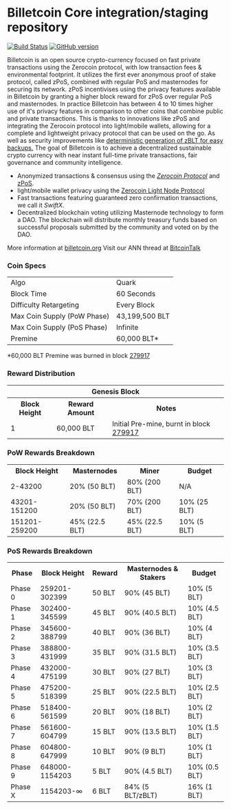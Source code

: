 Billetcoin Core integration/staging repository
=====================================

[![Build Status](https://travis-ci.org/Billetcoin-Project/Billetcoin.svg?branch=master)](https://travis-ci.org/Billetcoin-Project/Billetcoin) [![GitHub version](https://badge.fury.io/gh/Billetcoin-Project%2FBilletcoin.svg)](https://badge.fury.io/gh/Billetcoin-Project%2FBilletcoin)

Billetcoin is an open source crypto-currency focused on fast private transactions using the Zerocoin protocol, with low transaction fees & environmental footprint.  It utilizes the first ever anonymous proof of stake protocol, called zPoS, combined with regular PoS and masternodes for securing its network. zPoS incentivises using the privacy features available in Billetcoin by granting a higher block reward for zPoS over regular PoS and masternodes. In practice Billetcoin has between 4 to 10 times higher use of it's privacy features in comparison to other coins that combine public and private transactions. This is thanks to innovations like zPoS and integrating the Zerocoin protocol into light/mobile wallets, allowing for a complete and lightweight privacy protocol that can be used on the go. As well as security improvements like [deterministic generation of zBLT for easy backups.](https://www.reddit.com/r/billetcoin/comments/8gbjf7/how_to_use_deterministic_zerocoin_generation/)
The goal of Billetcoin is to achieve a decentralized sustainable crypto currency with near instant full-time private transactions, fair governance and community intelligence.
- Anonymized transactions & consensus using the [_Zerocoin Protocol_](http://www.billetcoin.org/zpiv) and [zPoS](https://billetcoin.org/zpos/).
- light/mobile wallet privacy using the [Zerocoin Light Node Protocol](https://billetcoin.org/wp-content/uploads/2018/11/Zerocoin_Light_Node_Protocol.pdf)
- Fast transactions featuring guaranteed zero confirmation transactions, we call it _SwiftX_.
- Decentralized blockchain voting utilizing Masternode technology to form a DAO. The blockchain will distribute monthly treasury funds based on successful proposals submitted by the community and voted on by the DAO.

More information at [billetcoin.org](http://www.billetcoin.org) Visit our ANN thread at [BitcoinTalk](http://www.bitcointalk.org/index.php?topic=1262920)

### Coin Specs
<table>
<tr><td>Algo</td><td>Quark</td></tr>
<tr><td>Block Time</td><td>60 Seconds</td></tr>
<tr><td>Difficulty Retargeting</td><td>Every Block</td></tr>
<tr><td>Max Coin Supply (PoW Phase)</td><td>43,199,500 BLT</td></tr>
<tr><td>Max Coin Supply (PoS Phase)</td><td>Infinite</td></tr>
<tr><td>Premine</td><td>60,000 BLT*</td></tr>
</table>

*60,000 BLT Premine was burned in block [279917](http://www.presstab.pw/phpexplorer/Billetcoin/block.php?blockhash=206d9cfe859798a0b0898ab00d7300be94de0f5469bb446cecb41c3e173a57e0)

### Reward Distribution

<table>
<th colspan=4>Genesis Block</th>
<tr><th>Block Height</th><th>Reward Amount</th><th>Notes</th></tr>
<tr><td>1</td><td>60,000 BLT</td><td>Initial Pre-mine, burnt in block <a href="http://www.presstab.pw/phpexplorer/Billetcoin/block.php?blockhash=206d9cfe859798a0b0898ab00d7300be94de0f5469bb446cecb41c3e173a57e0">279917</a></td></tr>
</table>

### PoW Rewards Breakdown

<table>
<th>Block Height</th><th>Masternodes</th><th>Miner</th><th>Budget</th>
<tr><td>2-43200</td><td>20% (50 BLT)</td><td>80% (200 BLT)</td><td>N/A</td></tr>
<tr><td>43201-151200</td><td>20% (50 BLT)</td><td>70% (200 BLT)</td><td>10% (25 BLT)</td></tr>
<tr><td>151201-259200</td><td>45% (22.5 BLT)</td><td>45% (22.5 BLT)</td><td>10% (5 BLT)</td></tr>
</table>

### PoS Rewards Breakdown

<table>
<th>Phase</th><th>Block Height</th><th>Reward</th><th>Masternodes & Stakers</th><th>Budget</th>
<tr><td>Phase 0</td><td>259201-302399</td><td>50 BLT</td><td>90% (45 BLT)</td><td>10% (5 BLT)</td></tr>
<tr><td>Phase 1</td><td>302400-345599</td><td>45 BLT</td><td>90% (40.5 BLT)</td><td>10% (4.5 BLT)</td></tr>
<tr><td>Phase 2</td><td>345600-388799</td><td>40 BLT</td><td>90% (36 BLT)</td><td>10% (4 BLT)</td></tr>
<tr><td>Phase 3</td><td>388800-431999</td><td>35 BLT</td><td>90% (31.5 BLT)</td><td>10% (3.5 BLT)</td></tr>
<tr><td>Phase 4</td><td>432000-475199</td><td>30 BLT</td><td>90% (27 BLT)</td><td>10% (3 BLT)</td></tr>
<tr><td>Phase 5</td><td>475200-518399</td><td>25 BLT</td><td>90% (22.5 BLT)</td><td>10% (2.5 BLT)</td></tr>
<tr><td>Phase 6</td><td>518400-561599</td><td>20 BLT</td><td>90% (18 BLT)</td><td>10% (2 BLT)</td></tr>
<tr><td>Phase 7</td><td>561600-604799</td><td>15 BLT</td><td>90% (13.5 BLT)</td><td>10% (1.5 BLT)</td></tr>
<tr><td>Phase 8</td><td>604800-647999</td><td>10 BLT</td><td>90% (9 BLT)</td><td>10% (1 BLT)</td></tr>
<tr><td>Phase 9</td><td>648000-1154203</td><td>5 BLT</td><td>90% (4.5 BLT)</td><td>10% (0.5 BLT)</td></tr>
<tr><td>Phase X</td><td>1154203-∞</td><td>6 BLT</td><td>84% (5 BLT/zBLT)</td><td>16% (1 BLT)</td></tr>
</table>
